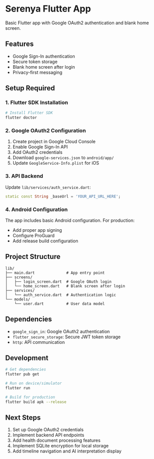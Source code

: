 # Serenya Flutter App

Basic Flutter app with Google OAuth2 authentication and blank home screen.

## Features

- Google Sign-In authentication
- Secure token storage
- Blank home screen after login
- Privacy-first messaging

## Setup Required

### 1. Flutter SDK Installation
```bash
# Install Flutter SDK
flutter doctor
```

### 2. Google OAuth2 Configuration
1. Create project in Google Cloud Console
2. Enable Google Sign-In API
3. Add OAuth2 credentials
4. Download `google-services.json` to `android/app/`
5. Update `GoogleService-Info.plist` for iOS

### 3. API Backend
Update `lib/services/auth_service.dart`:
```dart
static const String _baseUrl = 'YOUR_API_URL_HERE';
```

### 4. Android Configuration
The app includes basic Android configuration. For production:
- Add proper app signing
- Configure ProGuard
- Add release build configuration

## Project Structure

```
lib/
├── main.dart              # App entry point
├── screens/
│   ├── login_screen.dart  # Google OAuth login
│   └── home_screen.dart   # Blank screen after login
├── services/
│   └── auth_service.dart  # Authentication logic
└── models/
    └── user.dart          # User data model
```

## Dependencies

- `google_sign_in`: Google OAuth2 authentication
- `flutter_secure_storage`: Secure JWT token storage
- `http`: API communication

## Development

```bash
# Get dependencies
flutter pub get

# Run on device/simulator
flutter run

# Build for production
flutter build apk --release
```

## Next Steps

1. Set up Google OAuth2 credentials
2. Implement backend API endpoints
3. Add health document processing features
4. Implement SQLite encryption for local storage
5. Add timeline navigation and AI interpretation display